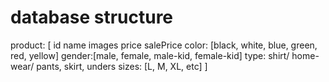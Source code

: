 # database structure

product: [
    id
    name
    images
    price
    salePrice
    color: [black, white, blue, green, red, yellow]
    gender:[male, female, male-kid, female-kid]
    type: shirt/ home-wear/ pants, skirt, unders
    sizes: [L, M, XL, etc]
]